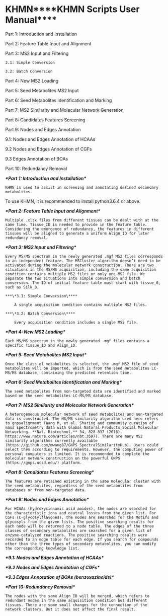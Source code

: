 # KHMN***\*KHMN Scripts User Manual\****

Part 1: Introduction and Installation

Part 2: Feature Table Input and Alignment

Part 3: MS2 Input and Filtering

 	3.1: Simple Conversion

 	3.2: Batch Conversion

Part 4: New MS2 Loading

Part 5: Seed Metabolites MS2 Input

Part 6: Seed Metabolites Identification and Marking

Part 7: MS2 Similarity and Molecular Network Generation

Part 8: Candidates Features Screening

Part 9: Nodes and Edges Annotation

9.1: Nodes and Edges Annotation of HCAAs

9.2 Nodes and Edges Annotation of CGFs

9.3 Edges Annotation of BOAs

Part 10: Redundancy Removal

 

***\*Part 1: Introduction and Installation\****

 	KHMN is used to assist in screening and annotating defined secondary metabolites. 

To use KHMN, it is recommended to install python3.6.4 or above.

 

***\*Part 2: Feature Table Input and Alignment\****

 	Multiple .xlsx files from different tissues can be dealt with at the same time. Tissue_ID is needed to provide in the feature table. Considering the emergence of redundancy, the features in different tissues will be aligned to generate a uniform Align_ID for later redundancy removal.

 

***\*Part 3: MS2 Input and Filtering\****

 	Every MS/MS spectrum in the newly generated .mgf MS2 files corresponds to an independent feature. The MSCluster algorithm doesn’t need to be activated during the molecular network construction. There are two situations in the MS/MS acquisition, including the same acquisition condition contains multiple MS2 files or only one MS2 file. We separate the two situations into simple conversion and batch conversion. The ID of initial feature table must start with tissue_0, such as Silk_0.

 	***\*3.1: Simple Conversion\****

 	 	A single acquisition condition contains multiple MS2 files.

 	***\*3.2: Batch Conversion\****

 	 	Every acquisition condition includes a single MS2 file.

 

***\*Part 4: New MS2 Loading\****

 	Each MS/MS spectrum in the newly generated .mgf files contains a specific Tissue_ID and Align_ID.

 

***\*Part 5: Seed Metabolites MS2 Input\****

 	Once the class of metabolites is selected, the .mgf MS2 file of seed metabolites will be imported, which is from the seed metabolites LC-MS/MS database, containing the predicted retention time.

 

***\*Part 6: Seed Metabolites Identification and Marking\****

 	The seed metabolites from non-targeted data are identified and marked based on the seed metabolites LC-MS/MS database.

 

***\*Part 7: MS2 Similarity and Molecular Network Generation\****

 	A heterogeneous molecular network of seed metabolites and non-targeted data is constructed. The MS/MS similarity algorithm used here refers to gnpsalignment (Wang M, et al. Sharing and community curation of mass spectrometry data with Global Natural Products Social Molecular Networking. **Nat. Biotechnol.** 34, 828-837 (2016). https://www.nature.com/articles/nbt.3597). There are many MS2 similarity algorithms currently available (https://github.com/mwang87/GNPS_SpectralSimilarityHub). Users could select them according to requirements. However, the computing power of personal computers is limited. It is recommended to complete the molecular network construction on the powerful GNPS (https://gnps.ucsd.edu/) platform.

 

***\*Part 8: Candidates Features Screening\****

 	The features are retained existing in the same molecular cluster with the seed metabolites, regardless of the seed metabolites from databases or from non-targeted data.

 

***\*Part 9: Nodes and Edges Annotation\****

 	For HCAAs (hydroxycinnamic acid amides), the nodes are searched for the characteristic ions and neutral losses from the given list. For CGFs (C-glycosylflavones), the nodes are searched for the Motifs and glycosyls from the given lists. The positive searching results for each node will be returned to a node table. The edges of the three classes of secondary metabolites are searched for a given list of enzyme-catalyzed reactions. The positive searching results were recorded to an edge table for each edge. If you search for compounds other than the three types of secondary metabolites, you can modify the corresponding knowledge list.

***\*9.1: Nodes and Edges Annotation of HCAAs\****

***\*9.2 Nodes and Edges Annotation of CGFs\****

***\*9.3 Edges Annotation of BOAs (benzoxazinoids)\****

 

***\*Part 10: Redundancy Removal\****

 	The nodes with the same Align_ID will be merged, which refers to redundant nodes in the same acquisition condition but different tissues. There are some small changes for the connection of the network clusters. But it does not affect the final result.
